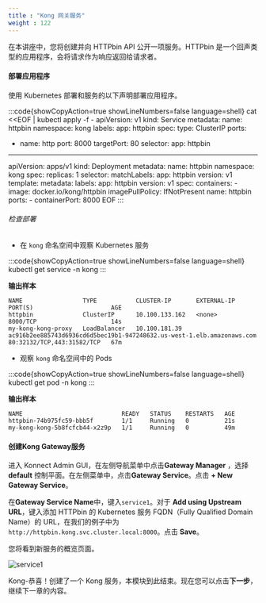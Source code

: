 ```yaml
---
title : "Kong 网关服务"
weight : 122
---
```


在本讲座中，您将创建并向 HTTPbin API 公开一项服务。HTTPbin 是一个回声类型的应用程序，会将请求作为响应返回给请求者。

#### 部署应用程序

使用 Kubernetes 部署和服务的以下声明部署应用程序。

:::code{showCopyAction=true showLineNumbers=false language=shell}
cat <<EOF | kubectl apply -f -
apiVersion: v1
kind: Service
metadata:
  name: httpbin
  namespace: kong
  labels:
    app: httpbin
spec:
  type: ClusterIP
  ports:
  - name: http
    port: 8000
    targetPort: 80
  selector:
    app: httpbin
---
apiVersion: apps/v1
kind: Deployment
metadata:
  name: httpbin
  namespace: kong
spec:
  replicas: 1
  selector:
    matchLabels:
      app: httpbin
      version: v1
  template:
    metadata:
      labels:
        app: httpbin
        version: v1
    spec:
      containers:
      - image: docker.io/kong/httpbin
        imagePullPolicy: IfNotPresent
        name: httpbin
        ports:
        - containerPort: 8000
EOF
:::

###### 检查部署

* 在 `kong` 命名空间中观察 Kubernetes 服务

:::code{showCopyAction=true showLineNumbers=false language=shell}
kubectl get service -n kong
:::

**输出样本**

```
NAME                 TYPE           CLUSTER-IP       EXTERNAL-IP                                                              PORT(S)                      AGE
httpbin              ClusterIP      10.100.133.162   <none>                                                                   8000/TCP                     14s
my-kong-kong-proxy   LoadBalancer   10.100.181.39    ac916b2ee885743d6936cd6d5bec19b1-947248632.us-west-1.elb.amazonaws.com   80:32132/TCP,443:31582/TCP   67m
```

* 观察 `kong` 命名空间中的 Pods

:::code{showCopyAction=true showLineNumbers=false language=shell}
kubectl get pod -n kong
:::

**输出样本**

```   
NAME                            READY   STATUS    RESTARTS   AGE
httpbin-74b975fc59-bbb5f        1/1     Running   0          21s
my-kong-kong-5b8fcfcb44-x2z9p   1/1     Running   0          49m
```

#### 创建Kong Gateway服务

进入 Konnect Admin GUI，在左侧导航菜单中点击**Gateway Manager** ，选择 **default** 控制平面。在左侧菜单中，点击**Gateway Service**。点击 **+ New Gateway Service**。

在**Gateway Service Name**中，键入`service1`。对于 **Add using Upstream URL**，键入添加 HTTPbin 的 Kubernetes 服务 FQDN（Fully Qualified Domain Name）的 URL，在我们的例子中为 ``http://httpbin.kong.svc.cluster.local:8000``。点击 **Save**。

您将看到新服务的概览页面。

![service1](/static/images/service1.png)


Kong-恭喜！创建了一个 Kong 服务，本模块到此结束。现在您可以点击**下一步**，继续下一章的内容。


